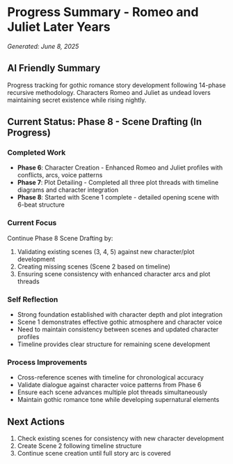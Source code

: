 # Progress Summary - Romeo and Juliet Later Years
*Generated: June 8, 2025*

## AI Friendly Summary
Progress tracking for gothic romance story development following 14-phase recursive methodology. Characters Romeo and Juliet as undead lovers maintaining secret existence while rising nightly.

## Current Status: Phase 8 - Scene Drafting (In Progress)

### Completed Work
- **Phase 6**: Character Creation - Enhanced Romeo and Juliet profiles with conflicts, arcs, voice patterns
- **Phase 7**: Plot Detailing - Completed all three plot threads with timeline diagrams and character integration
- **Phase 8**: Started with Scene 1 complete - detailed opening scene with 6-beat structure

### Current Focus
Continue Phase 8 Scene Drafting by:
1. Validating existing scenes (3, 4, 5) against new character/plot development
2. Creating missing scenes (Scene 2 based on timeline)
3. Ensuring scene consistency with enhanced character arcs and plot threads

### Self Reflection
- Strong foundation established with character depth and plot integration
- Scene 1 demonstrates effective gothic atmosphere and character voice
- Need to maintain consistency between scenes and updated character profiles
- Timeline provides clear structure for remaining scene development

### Process Improvements
- Cross-reference scenes with timeline for chronological accuracy
- Validate dialogue against character voice patterns from Phase 6
- Ensure each scene advances multiple plot threads simultaneously
- Maintain gothic romance tone while developing supernatural elements

## Next Actions
1. Check existing scenes for consistency with new character development
2. Create Scene 2 following timeline structure
3. Continue scene creation until full story arc is covered
